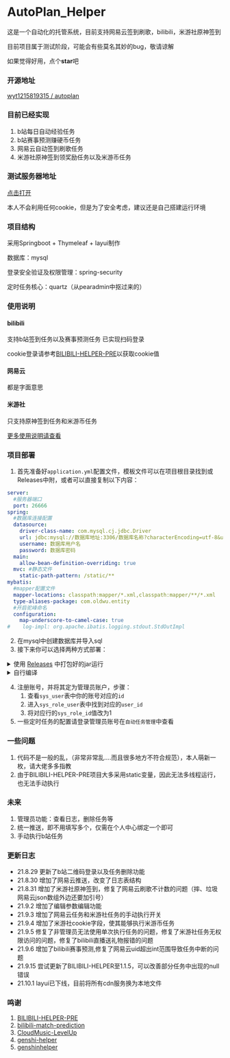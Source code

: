 # AutoPlan_Helper
这是一个自动化的托管系统，目前支持网易云签到刷歌，bilibili，米游社原神签到

目前项目属于测试阶段，可能会有些莫名其妙的bug，敬请谅解

如果觉得好用，点个**star**吧

### 开源地址
[wyt1215819315 / autoplan](https://github.com/wyt1215819315/autoplan)

### 目前已经实现
1. b站每日自动经验任务
1. b站赛事预测赚硬币任务
2. 网易云自动签到刷歌任务
3. 米游社原神签到领奖励任务以及米游币任务

### 测试服务器地址
<a href="https://auto.oldwu.top/" target="_blank">点击打开</a>

本人不会利用任何cookie，但是为了安全考虑，建议还是自己搭建运行环境

### 项目结构
采用Springboot + Thymeleaf + layui制作

数据库：mysql

登录安全验证及权限管理：spring-security

定时任务核心：quartz（从pearadmin中抠过来的）

### 使用说明
#### bilibili
支持b站签到任务以及赛事预测任务
已实现扫码登录

cookie登录请参考<a href="https://github.com/JunzhouLiu/BILIBILI-HELPER-PRE">BILIBILI-HELPER-PRE</a>以获取cookie值
#### 网易云
都是字面意思

#### 米游社
只支持原神签到任务和米游币任务

[更多使用说明请查看](https://blog.oldwu.top/index.php/archives/84/#toc_5)

### 项目部署
1. 首先准备好`application.yml`配置文件，模板文件可以在项目根目录找到或Releases中附，或者可以直接复制以下内容：
```yaml
server:
  #服务器端口
  port: 26666
spring:
  #数据库连接配置
  datasource:
    driver-class-name: com.mysql.cj.jdbc.Driver
    url: jdbc:mysql://数据库地址:3306/数据库名称?characterEncoding=utf-8&useSSL=false&serverTimezone=Asia/Shanghai
    username: 数据库用户名
    password: 数据库密码
  main:
    allow-bean-definition-overriding: true
  mvc: #静态文件
    static-path-pattern: /static/**
mybatis:
  #mapper配置文件
  mapper-locations: classpath:mapper/*.xml,classpath:mapper/**/*.xml
  type-aliases-package: com.oldwu.entity
  #开启驼峰命名
  configuration:
    map-underscore-to-camel-case: true
#    log-impl: org.apache.ibatis.logging.stdout.StdOutImpl
```
2. 在mysql中创建数据库并导入sql
3. 接下来你可以选择两种方式部署：
<details>
<summary>使用 <a href="https://github.com/wyt1215819315/autoplan/releases">Releases</a> 中打包好的jar运行</summary>

1. 将`application.yml`修改正确并放入jar包同级目录中
2. 使用`java -jar xxx.jar`运行

</details>

<details>
<summary>自行编译</summary>

1. 导入idea并下载依赖（请使用JDK1.8）
2. 在`resources`文件夹放入`application.yml`配置文件（可选，你可以选择外置配置文件）
3. 使用maven install打包成jar
4. 使用`java -jar xxx.jar`运行

</details>


4. 注册账号，并将其定为管理员账户，步骤：
   1. 查看`sys_user`表中你的账号对应的`id`
   2. 进入`sys_role_user`表中找到对应的`user_id`
   3. 将对应行的`sys_role_id`值改为1
6. 一些定时任务的配置请登录管理员账号在`自动任务管理`中查看

### 一些问题
1. 代码不是一般的乱，（非常非常乱....而且很多地方不符合规范），本人萌新一枚，请大佬多多指教
3. 由于BILIBILI-HELPER-PRE项目大多采用static变量，因此无法多线程运行，也无法手动执行

### 未来
1. 管理员功能：查看日志，删除任务等
2. 统一推送，即不用填写多个，仅需在个人中心绑定一个即可
4. 手动执行b站任务

### 更新日志
* 21.8.29 更新了b站二维码登录以及任务删除功能
* 21.8.30 增加了网易云推送，改变了日志表结构
* 21.8.31 增加了米游社原神签到，修复了网易云刷歌不计数的问题（摔、垃圾网易云json数组外边还要加引号）
* 21.9.2 增加了编辑参数编辑功能
* 21.9.3 增加了网易云任务和米游社任务的手动执行开关
* 21.9.4 增加了米游社cookie字段，使其能够执行米游币任务
* 21.9.5 修复了非管理员无法使用单次执行任务的问题，修复了米游社任务无权限访问的问题，修复了bilibili直播送礼物报错的问题
* 21.9.6 增加了bilibili赛事预测,修复了网易云uid超出int范围导致任务中断的问题
* 21.9.15 尝试更新了BILIBILI-HELPER至1.1.5，可以改善部分任务中出现的null错误
* 21.10.1 layui已下线，目前将所有cdn服务换为本地文件

### 鸣谢
1. <a href="https://github.com/JunzhouLiu/BILIBILI-HELPER-PRE">BILIBILI-HELPER-PRE</a>
1. <a href="https://github.com/JunzhouLiu/bilibili-match-prediction">bilibili-match-prediction</a>
2. <a href="https://github.com/secriy/CloudMusic-LevelUp">CloudMusic-LevelUp</a>
3. <a href="https://github.com/PonKing66/genshi-helper">genshi-helper</a>
4. <a href="https://github.com/y1ndan/genshinhelper">genshinhelper</a>


